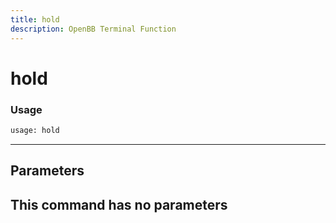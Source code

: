 ```yaml
---
title: hold
description: OpenBB Terminal Function
---
```


# hold


### Usage 
```python
usage: hold
```
---
## Parameters
This command has no parameters
---
